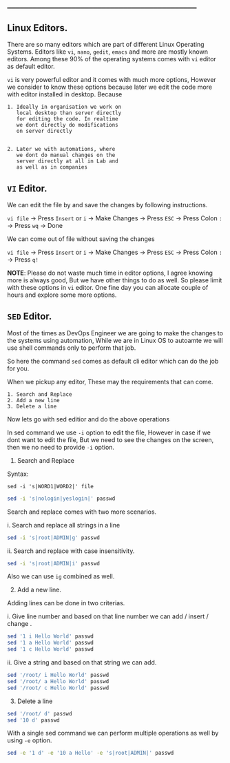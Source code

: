 ## ____________________________________________

## Linux Editors.

There are so many editors which are part of different Linux Operating Systems. Editors like `vi`, `nano`, `gedit`, `emacs` and more are mostly known editors. Among these 90% of the operating systems comes with `vi` editor as default editor.

`vi` is very powerful editor and it comes with much more options, However we consider to know these options because later we edit the code more with editor installed in desktop. Because

    1. Ideally in organisation we work on 
       local desktop than server directly 
       for editing the code. In realtime 
       we dont directly do modifications 
       on server directly
 

    2. Later we with automations, where 
       we dont do manual changes on the 
       server directly at all in Lab and 
       as well as in companies

## `VI` Editor.

We can edit the file by and save the changes by following instructions.

`vi file` -> Press `Insert` or `i` -> Make Changes -> Press `ESC` -> Press Colon `:` -> Press `wq` -> Done

We can come out of file without saving the changes

`vi file` -> Press `Insert` or `i` -> Make Changes -> Press `ESC` -> Press Colon `:` -> Press `q!`

**NOTE**: Please do not waste much time in editor options, I agree knowing more is always good, But we have other things to do as well. So please limit with these options in `vi` editor. One fine day you can allocate couple of hours and explore some more options.

## `SED` Editor.

Most of the times as DevOps Engineer we are going to make the changes to the systems using automation, While we are in Linux OS to autoamte we will use shell commands only to perform that job. 

So here the command `sed` comes as default cli editor which can do the job for you.

When we pickup any editor, These may the requirements that can come.
    
    1. Search and Replace
    2. Add a new line
    3. Delete a line 

Now lets go with sed editior and do the above operations

In sed command we use `-i` option to edit the file, However in case if we dont want to edit the file, But we need to see the changes on the screen, then we no need to provide `-i` option.

1. Search and Replace 

Syntax:

```text
sed -i 's|WORD1|WORD2|' file
```

```bash
sed -i 's|nologin|yeslogin|' passwd
```

Search and replace comes with two more scenarios.

i. Search and replace all strings in a line 

```bash
sed -i 's|root|ADMIN|g' passwd
```

ii. Search and replace with case insensitivity.

```bash
sed -i 's|root|ADMIN|i' passwd
```

Also we can use `ig` combined as well.


2. Add a new line.

Adding lines can be done in two criterias.

i. Give line number and based on that line number we can add / insert / change .

```bash
sed '1 i Hello World' passwd
sed '1 a Hello World' passwd
sed '1 c Hello World' passwd
```


ii. Give a string and based on that string we can add.

```bash
sed '/root/ i Hello World' passwd
sed '/root/ a Hello World' passwd
sed '/root/ c Hello World' passwd
```

3. Delete a line

```bash
sed '/root/ d' passwd
sed '10 d' passwd
```

With a single sed command we can perform multiple operations as well by using `-e` option.

```bash
sed -e '1 d' -e '10 a Hello' -e 's|root|ADMIN|' passwd
```

